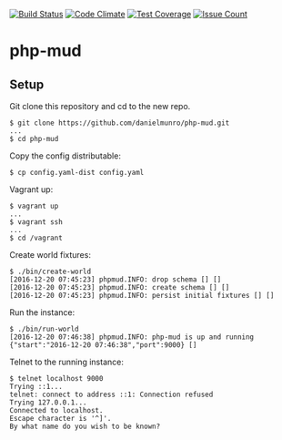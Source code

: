 [![Build Status](https://semaphoreci.com/api/v1/dmunro/php-mud/branches/master/badge.svg)](https://semaphoreci.com/dmunro/php-mud)
[![Code Climate](https://codeclimate.com/github/danielmunro/php-mud/badges/gpa.svg)](https://codeclimate.com/github/danielmunro/php-mud)
[![Test Coverage](https://codeclimate.com/github/danielmunro/php-mud/badges/coverage.svg)](https://codeclimate.com/github/danielmunro/php-mud/coverage)
[![Issue Count](https://codeclimate.com/github/danielmunro/php-mud/badges/issue_count.svg)](https://codeclimate.com/github/danielmunro/php-mud)

# php-mud

## Setup

Git clone this repository and cd to the new repo.

```
$ git clone https://github.com/danielmunro/php-mud.git
...
$ cd php-mud
```

Copy the config distributable:
```
$ cp config.yaml-dist config.yaml
```

Vagrant up:

```
$ vagrant up
...
$ vagrant ssh
...
$ cd /vagrant
```

Create world fixtures:

```
$ ./bin/create-world
[2016-12-20 07:45:23] phpmud.INFO: drop schema [] []
[2016-12-20 07:45:23] phpmud.INFO: create schema [] []
[2016-12-20 07:45:23] phpmud.INFO: persist initial fixtures [] []
```

Run the instance:

```
$ ./bin/run-world
[2016-12-20 07:46:38] phpmud.INFO: php-mud is up and running {"start":"2016-12-20 07:46:38","port":9000} []
```

Telnet to the running instance:

```
$ telnet localhost 9000
Trying ::1...
telnet: connect to address ::1: Connection refused
Trying 127.0.0.1...
Connected to localhost.
Escape character is '^]'.
By what name do you wish to be known?
```
